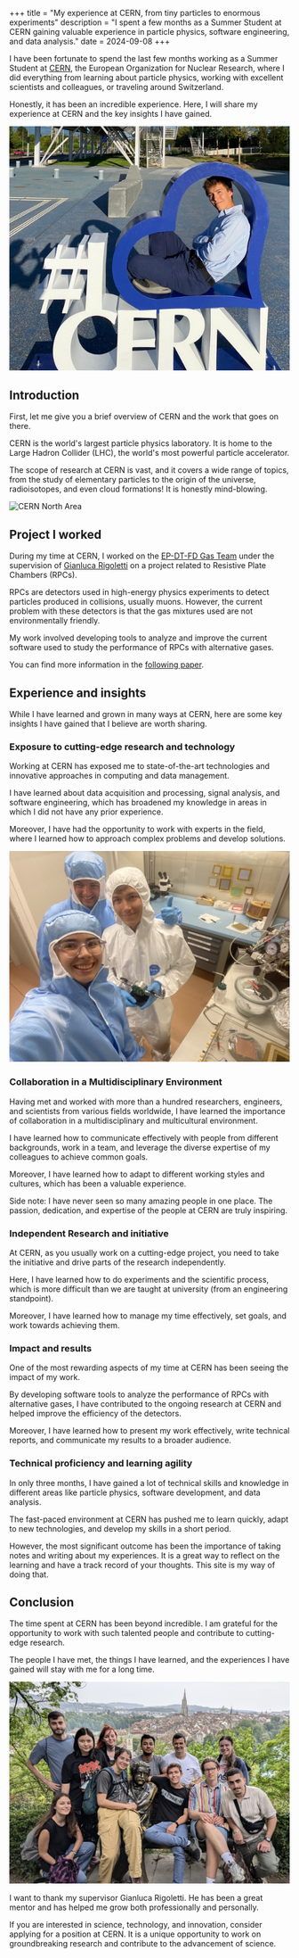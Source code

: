 +++
title = "My experience at CERN, from tiny particles to enormous experiments"
description = "I spent a few months as a Summer Student at CERN gaining valuable experience in particle physics, software engineering, and data analysis."
date = 2024-09-08
+++

I have been fortunate to spend the last few months working as a Summer Student at [CERN](https://home.cern/), the European Organization for Nuclear Research, where I did everything from learning about particle physics, working with excellent scientists and colleagues, or traveling around Switzerland.

Honestly, it has been an incredible experience. Here, I will share my experience at CERN and the key insights I have gained.

![CERN Entrance](cern_globe_professional.jpg "CERN Entrance")

## Introduction

First, let me give you a brief overview of CERN and the work that goes on there.

CERN is the world's largest particle physics laboratory. It is home to the Large Hadron Collider (LHC), the world's most powerful particle accelerator.

The scope of research at CERN is vast, and it covers a wide range of topics, from the study of elementary particles to the origin of the universe, radioisotopes, and even cloud formations!
It is honestly mind-blowing.

![CERN North Area](cern_gif_north_area.gif "CERN North Area")

## Project I worked

During my time at CERN, I worked on the [EP-DT-FD Gas Team](https://ep-dep-dt.web.cern.ch/gas-systems) under the supervision of [Gianluca Rigoletti](https://www.linkedin.com/in/gianlucarigoletti) on a project related to Resistive Plate Chambers (RPCs).

RPCs are detectors used in high-energy physics experiments to detect particles produced in collisions, usually muons.
However, the current problem with these detectors is that the gas mixtures used are not environmentally friendly.

My work involved developing tools to analyze and improve the current software used to study the performance of RPCs with alternative gases.

You can find more information in the [following paper](https://cds.cern.ch/record/2908492?ln=en).

## Experience and insights

While I have learned and grown in many ways at CERN, here are some key insights I have gained that I believe are worth sharing.

### Exposure to cutting-edge research and technology

Working at CERN has exposed me to state-of-the-art technologies and innovative approaches in computing and data management.

I have learned about data acquisition and processing, signal analysis, and software engineering, which has broadened my knowledge in areas in which I did not have any prior experience.

Moreover, I have had the opportunity to work with experts in the field, where I learned how to approach complex problems and develop solutions.

![Gas Detector Workshop](cern_gas_detector_workshop.jpg "Gas Detector Workshop")

### Collaboration in a Multidisciplinary Environment

Having met and worked with more than a hundred researchers, engineers, and scientists from various fields worldwide, I have learned the importance of collaboration in a multidisciplinary and multicultural environment.

I have learned how to communicate effectively with people from different backgrounds, work in a team, and leverage the diverse expertise of my colleagues to achieve common goals.

Moreover, I have learned how to adapt to different working styles and cultures, which has been a valuable experience.

Side note: I have never seen so many amazing people in one place. The passion, dedication, and expertise of the people at CERN are truly inspiring.


### Independent Research and initiative

At CERN, as you usually work on a cutting-edge project, you need to take the initiative and drive parts of the research independently.

Here, I have learned how to do experiments and the scientific process, which is more difficult than we are taught at university (from an engineering standpoint).

Moreover, I have learned how to manage my time effectively, set goals, and work towards achieving them.

### Impact and results 

One of the most rewarding aspects of my time at CERN has been seeing the impact of my work.

By developing software tools to analyze the performance of RPCs with alternative gases, I have contributed to the ongoing research at CERN and helped improve the efficiency of the detectors.

Moreover, I have learned how to present my work effectively, write technical reports, and communicate my results to a broader audience.

### Technical proficiency and learning agility 

In only three months, I have gained a lot of technical skills and knowledge in different areas like particle physics, software development, and data analysis.

The fast-paced environment at CERN has pushed me to learn quickly, adapt to new technologies, and develop my skills in a short period.

However, the most significant outcome has been the importance of taking notes and writing about my experiences. It is a great way to reflect on the learning and have a track record of your thoughts. This site is my way of doing that.

## Conclusion 

The time spent at CERN has been beyond incredible. I am grateful for the opportunity to work with such talented people and contribute to cutting-edge research.

The people I have met, the things I have learned, and the experiences I have gained will stay with me for a long time.

![CERN Summer Student Bern Trip](cern_summer_student_bern_trip.jpg "CERN Summer Student Bern Trip")

I want to thank my supervisor Gianluca Rigoletti. He has been a great mentor and has helped me grow both professionally and personally.

If you are interested in science, technology, and innovation, consider applying for a position at CERN. It is a unique opportunity to work on groundbreaking research and contribute to the advancement of science.
